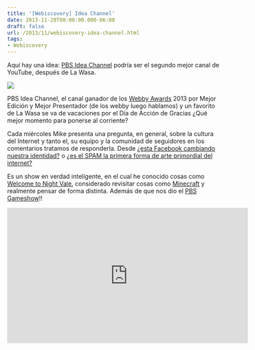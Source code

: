 ```yaml
---
title: '[Webiscovery] Idea Channel'
date: 2013-11-28T08:00:00.000-06:00
draft: false
url: /2013/11/webiscovery-idea-channel.html
tags: 
- Webiscovery
---
```


Aquí hay una idea: [PBS Idea Channel](https://www.youtube.com/pbsideachannel) podría ser el segundo mejor canal de YouTube, después de La Wasa.  
  

[![](https://lh3.ggpht.com/-lyOoaf1XqhI/UpbaqNNDzjI/AAAAAAAATQA/A74PmvrsHyo/s1600/ideachannel_logo.jpg)](http://1.bp.blogspot.com/-lyOoaf1XqhI/UpbaqNNDzjI/AAAAAAAATQA/A74PmvrsHyo/s1600/ideachannel_logo.jpg)

  
PBS Idea Channel, el canal ganador de los [Webby Awards](http://www.webbyawards.com/) 2013 por Mejor Edición y Mejor Presentador (de los webby luego hablamos) y un favorito de La Wasa se va de vacaciones por el Día de Acción de Gracias ¿Qué mejor momento para ponerse al corriente?  
  

Cada miércoles Mike presenta una pregunta, en general, sobre la cultura del Internet y tanto el, su equipo y la comunidad de seguidores en los comentarios tratamos de responderla. Desde [¿esta Facebook cambiando nuestra identidad?](https://www.youtube.com/watch?v=WRiGZJQZ_X4) o [¿es el SPAM la primera forma de arte primordial del internet?](https://www.youtube.com/watch?v=fQsq9gCit9Y)  
  
Es un show en verdad inteligente, en el cual he conocido cosas como [Welcome to Night Vale](https://soundcloud.com/nightvaleradio), considerado revisitar cosas como [Minecraft](http://minecraftedu.com/page/) y realmente pensar de forma distinta. Además de que nos dio el [PBS Gameshow](https://www.youtube.com/user/pbsgameshow)!!  
  

  
<iframe allowfullscreen="" frameborder="0" height="315" src="https://www.youtube.com/embed/uqtNSdDFGBM" width="560"></iframe>